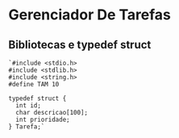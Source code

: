 # Gerenciador De Tarefas

## Bibliotecas e typedef struct
```
`#include <stdio.h>
#include <stdlib.h>
#include <string.h>
#define TAM 10

typedef struct {
  int id;
  char descricao[100];
  int prioridade;
} Tarefa;`
```
